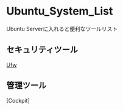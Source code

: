 # Ubuntu_System_List
Ubuntu Serverに入れると便利なツールリスト

## セキュリティツール
[Ufw](https://github.com/kazu71/Ubuntu_Server_Systems/tree/a356dd1e0d000df57e5fa2be41a8602438918312/UFW_System)

## 管理ツール
[Cockpit]
